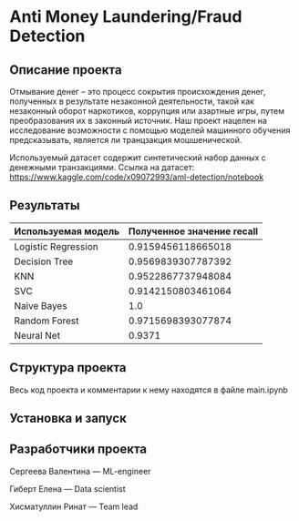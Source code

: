 # Anti Money Laundering/Fraud Detection

## Описание проекта
Отмывание денег – это процесс сокрытия происхождения денег, полученных в результате незаконной деятельности, такой как незаконный оборот наркотиков, коррупция или азартные игры, путем преобразования их в законный источник. Наш проект нацелен на исследование возможности с помощью моделей машинного обучения предсказывать, является ли транцзакция мошшенической.

Используемый датасет содержит синтетический набор данных c денежными транзакциями.
Ссылка на датасет: https://www.kaggle.com/code/x09072993/aml-detection/notebook 

## Результаты
| Используемая модель | Полученное значение recall |
|---------------------|----------------------------|
| Logistic Regression | 0.9159456118665018         |
| Decision Tree       | 0.9569839307787392         |
| KNN                 | 0.9522867737948084         |
| SVC                 | 0.9142150803461064         |
| Naive Bayes         | 1.0                        |
| Random Forest       | 0.9715698393077874         |
| Neural Net          | 0.9371                     |


## Структура проекта
Весь код проекта и комментарии к нему находятся в файле main.ipynb

## Установка и запуск


## Разработчики проекта
Сергеева Валентина — ML-engineer

Гиберт Елена — Data scientist

Хисматуллин Ринат — Team lead


